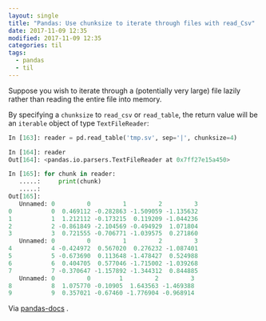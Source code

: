 ```yaml
---
layout: single
title: "Pandas: Use chunksize to iterate through files with read_Csv"
date: 2017-11-09 12:35
modified: 2017-11-09 12:35
categories: til
tags:
  - pandas
  - til
---
```


Suppose you wish to iterate through a (potentially very large) file lazily rather than
reading the entire file into memory.

By specifying a `chunksize` to `read_csv` or `read_table`, the return value will be an
`iterable` object of type `TextFileReader`:

```python
In [163]: reader = pd.read_table('tmp.sv', sep='|', chunksize=4)

In [164]: reader
Out[164]: <pandas.io.parsers.TextFileReader at 0x7ff27e15a450>

In [165]: for chunk in reader:
   .....:     print(chunk)
   .....:
Out[165]:
   Unnamed: 0         0         1         2         3
0           0  0.469112 -0.282863 -1.509059 -1.135632
1           1  1.212112 -0.173215  0.119209 -1.044236
2           2 -0.861849 -2.104569 -0.494929  1.071804
3           3  0.721555 -0.706771 -1.039575  0.271860
   Unnamed: 0         0         1         2         3
4           4 -0.424972  0.567020  0.276232 -1.087401
5           5 -0.673690  0.113648 -1.478427  0.524988
6           6  0.404705  0.577046 -1.715002 -1.039268
7           7 -0.370647 -1.157892 -1.344312  0.844885
   Unnamed: 0         0        1         2         3
8           8  1.075770 -0.10905  1.643563 -1.469388
9           9  0.357021 -0.67460 -1.776904 -0.968914
```

Via
[pandas-docs](http://pandas.pydata.org/pandas-docs/stable/io.html#iterating-through-files-chunk-by-chunk)
.
